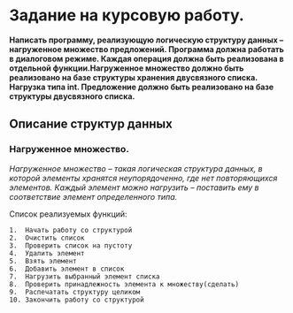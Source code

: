 # Задание на курсовую работу. 
**Написать программу, реализующую логическую структуру данных – нагруженное множество предложений. Программа должна работать в диалоговом режиме. Каждая операция должна быть реализована в отдельной функции.Нагруженное множество должно быть реализовано на базе структуры хранения двусвязного списка. Нагрузка типа int. 
Предложение должно быть реализовано на базе структуры двусвязного списка.**

## Описание структур данных 
 	
  ### Нагруженное множество. 
*Нагруженное множество – такая логическая структура данных, в которой элементы хранятся неупорядоченно, где нет повторяющихся элементов. Каждый элемент можно нагрузить – поставить ему в соответствие элемент определенного типа.*

Список реализуемых функций:  
``` 
1.	Начать работу со структурой
2.	Очистить список
3.	Проверить список на пустоту
4.	Удалить элемент
5.	Взять элемент
6.	Добавить элемент в список
7.	Нагрузить выбранный элемент списка
8.	Проверить принадлежность элемента к множеству(сделать)
9.	Распечатать структуру целиком
10.	Закончить работу со структурой
```

